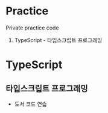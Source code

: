 # Practice
Private practice code
1. TypeScript - 타입스크립트 프로그래밍

# TypeScript
## 타입스크립트 프로그래밍
* 도서 코드 연습
